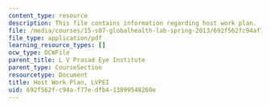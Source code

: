 ```yaml
---
content_type: resource
description: This file contains information regarding host work plan.
file: /media/courses/15-s07-globalhealth-lab-spring-2013/692f562fc94af77edfb413899548260e_MIT15_S07S13_host_wor_lvp.pdf
file_type: application/pdf
learning_resource_types: []
ocw_type: OCWFile
parent_title: L V Prasad Eye Institute
parent_type: CourseSection
resourcetype: Document
title: Host Work Plan, LVPEI
uid: 692f562f-c94a-f77e-dfb4-13899548260e
---
```


